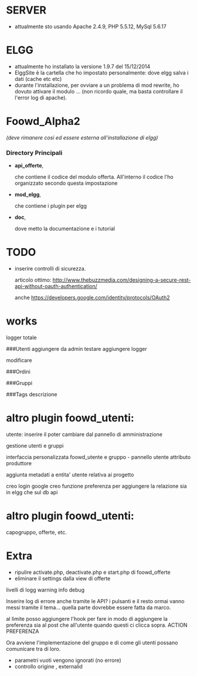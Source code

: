 # SERVER

- attualmente sto usando Apache 2.4.9, PHP 5.5.12, MySql 5.6.17



# ELGG

- attualmente ho installato la versione 1.9.7 del 15/12/2014
- ElggSite è la cartella che ho impostato personalmente: dove elgg salva i dati (cache etc etc)
- durante l'installazione, per ovviare a un problema di mod rewrite, ho dovuto attivare il modulo ... (non ricordo quale, ma basta controllare il l'error log di apache).



# Foowd_Alpha2 
  *(deve rimanere così ed essere esterna all'installazione di elgg)*

### Directory Principali

- **api_offerte**,

    che contiene il codice del modulo offerta. All'interno il codice l'ho organizzato secondo questa impostazione


- **mod_elgg**,

    che contiene i plugin per elgg

- **doc**,

    dove metto la documentazione e i tutorial



# TODO

- inserire controlli di sicurezza.
 
    articolo ottimo: http://www.thebuzzmedia.com/designing-a-secure-rest-api-without-oauth-authentication/

    anche https://developers.google.com/identity/protocols/OAuth2





# works
logger totale


###Utenti
aggiungere da admin testare
aggiungere logger

modificare

###Ordini

###Gruppi

###Tags
descrizione 


altro plugin foowd_utenti:
==========================

utente: inserire il poter cambiare dal pannello di amministrazione


gestione utenti e gruppi



interfaccia personalizzata foowd_utente e gruppo - pannello utente
    attributo produttore

aggiunta metadati a entita' utente relativa ai progetto 


creo login google
creo funzione preferenza per aggiungere la relazione sia in elgg che sul db api


altro plugin foowd_utenti:
==========================
capogruppo, offerte, etc.



Extra
======

- ripulire activate.php, deactivate.php e start.php di foowd_offerte
- eliminare il settings dalla view di offerte


livelli di logg 
warning
info 
debug




Inserire log di errore anche tramite le API?
i pulsanti e il resto ormai vanno messi tramite il tema... quella parte dovrebbe essere fatta da marco.

al limite posso aggiungere l'hook per fare in modo di aggiungere la preferenza sia al post che all'utente quando questi ci clicca sopra.
ACTION PREFERENZA

Ora avviene l'implementazione del gruppo e di come gli utenti possano comunicare tra di loro.




- parametri vuoti vengono ignorati (no errore)
- controllo origine , externalid 




